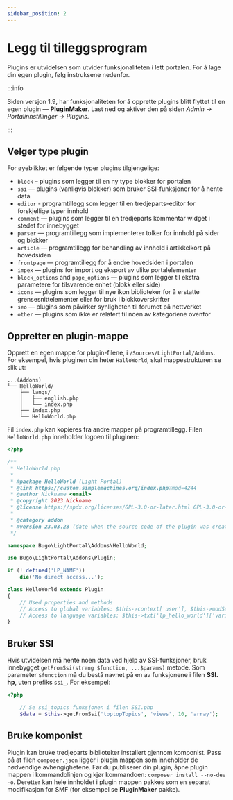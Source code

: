 ```yaml
---
sidebar_position: 2
---
```


# Legg til tilleggsprogram
Plugins er utvidelsen som utvider funksjonaliteten i lett portalen. For å lage din egen plugin, følg instruksene nedenfor.

:::info

Siden versjon 1.9, har funksjonaliteten for å opprette plugins blitt flyttet til en egen plugin — **PluginMaker**. Last ned og aktiver den på siden _Admin -> Portalinnstillinger -> Plugins_.

:::

## Velger type plugin
For øyeblikket er følgende typer plugins tilgjengelige:

* `block` – plugins som legger til en ny type blokker for portalen
* `ssi` — plugins (vanligvis blokker) som bruker SSI-funksjoner for å hente data
* `editor` - programtillegg som legger til en tredjeparts-editor for forskjellige typer innhold
* `comment` — plugins som legger til en tredjeparts kommentar widget i stedet for innebygget
* `parser` — programtillegg som implementerer tolker for innhold på sider og blokker
* `article` — programtillegg for behandling av innhold i artikkelkort på hovedsiden
* `frontpage` — programtillegg for å endre hovedsiden i portalen
* `impex` — plugins for import og eksport av ulike portalelementer
* `block_options` and `page_options` — plugins som legger til ekstra parametere for tilsvarende enhet (blokk eller side)
* `icons` — plugins som legger til nye ikon biblioteker for å erstatte grensesnittelementer eller for bruk i blokkoverskrifter
* `seo` — plugins som påvirker synligheten til forumet på nettverket
* `other` — plugins som ikke er relatert til noen av kategoriene ovenfor

## Oppretter en plugin-mappe
Opprett en egen mappe for plugin-filene, i `/Sources/LightPortal/Addons`. For eksempel, hvis pluginen din heter `HalloWorld`, skal mappestrukturen se slik ut:

```
...(Addons)
└── HelloWorld/
    ├── langs/
    │   ├── english.php
    │   └── index.php
    ├── index.php
    └── HelloWorld.php
```

Fil `index.php` kan kopieres fra andre mapper på programtillegg. Filen `HelloWorld.php` inneholder logoen til pluginen:

```php
<?php

/**
 * HelloWorld.php
 *
 * @package HelloWorld (Light Portal)
 * @link https://custom.simplemachines.org/index.php?mod=4244
 * @author Nickname <email>
 * @copyright 2023 Nickname
 * @license https://spdx.org/licenses/GPL-3.0-or-later.html GPL-3.0-or-later
 *
 * @category addon
 * @version 23.03.23 (date when the source code of the plugin was created or last updated, in the format dd.mm.yy)
 */

namespace Bugo\LightPortal\Addons\HelloWorld;

use Bugo\LightPortal\Addons\Plugin;

if (! defined('LP_NAME'))
    die('No direct access...');

class HelloWorld extends Plugin
{
    // Used properties and methods
    // Access to global variables: $this->context['user'], $this->modSettings['variable'], etc.
    // Access to language variables: $this->txt['lp_hello_world']['variable_name']
}

```

## Bruker SSI
Hvis utvidelsen må hente noen data ved hjelp av SSI-funksjoner, bruk innebygget `getFromSsi(streng $function, ...$params)` metode. Som parameter `$function` må du bestå navnet på en av funksjonene i filen **SSI. hp**, uten prefiks `ssi_`. For eksempel:

```php
<?php

    // Se ssi_topics funksjonen i filen SSI.php
    $data = $this->getFromSsi('toptopTopics', 'views', 10, 'array');
```

## Bruke komponist
Plugin kan bruke tredjeparts biblioteker installert gjennom komponist. Pass på at filen `composer.json` ligger i plugin mappen som inneholder de nødvendige avhengighetene. Før du publiserer din plugin, åpne plugin mappen i kommandolinjen og kjør kommandoen: `composer install --no-dev -o`. Deretter kan hele innholdet i plugin mappen pakkes som en separat modifikasjon for SMF (for eksempel se **PluginMaker** pakke).
